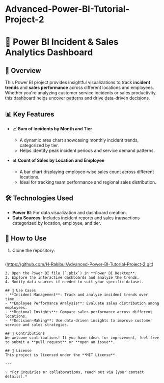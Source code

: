 # Advanced-Power-BI-Tutorial-Project-2
# 🚀 Power BI Incident & Sales Analytics Dashboard  

## 📌 Overview  
This Power BI project provides insightful visualizations to track **incident trends** and **sales performance** across different locations and employees. Whether you're analyzing customer service incidents or sales productivity, this dashboard helps uncover patterns and drive data-driven decisions.  

## 📊 Key Features  
- **📈 Sum of Incidents by Month and Tier**  
  - A dynamic area chart showcasing monthly incident trends, categorized by tier.  
  - Helps identify peak incident periods and service demand patterns.  

- **📊 Count of Sales by Location and Employee**  
  - A bar chart displaying employee-wise sales count across different locations.  
  - Ideal for tracking team performance and regional sales distribution.  

## 🛠️ Technologies Used  
- **Power BI**: For data visualization and dashboard creation.  
- **Data Sources**: Includes incident reports and sales transactions categorized by location, employee, and tier.  

## 🚀 How to Use  
1. Clone the repository:  
   ```sh
  (https://github.com/H-Rakibul/Advanced-Power-BI-Tutorial-Project-2.git)
   ```  
2. Open the Power BI file (`.pbix`) in **Power BI Desktop**.  
3. Explore the interactive dashboards and analyze the trends.  
4. Modify data sources if needed to suit your specific dataset.  

## 🎯 Use Cases  
- **Incident Management**: Track and analyze incident trends over time.  
- **Employee Performance Analysis**: Evaluate sales distribution among employees.  
- **Regional Insights**: Compare sales performance across different locations.  
- **Decision-Making**: Use data-driven insights to improve customer service and sales strategies.  

## 🤝 Contributions  
We welcome contributions! If you have ideas for improvement, feel free to submit a **pull request** or **open an issue**.  

## 📜 License  
This project is licensed under the **MIT License**.  

---

💡 *For inquiries or collaborations, reach out via [your contact details].*  
